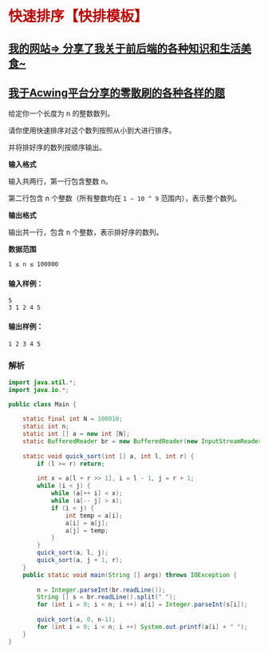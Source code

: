 # <font color="bb000">快速排序【快排模板】</font>

## [我的网站=> 分享了我关于前后端的各种知识和生活美食~](https://www.fanxy.cloud)

## [我于Acwing平台分享的零散刷的各种各样的题](https://www.acwing.com/blog/content/33005/) 



给定你一个长度为 n 的整数数列。

请你使用快速排序对这个数列按照从小到大进行排序。

并将排好序的数列按顺序输出。



**输入格式**

输入共两行，第一行包含整数 n。

第二行包含 n 个整数（所有整数均在 `1 ∼ 10 ^ 9` 范围内），表示整个数列。

**输出格式**

输出共一行，包含 n 个整数，表示排好序的数列。

**数据范围**

```sh
1 ≤ n ≤ 100000
```

#### 输入样例：

```
5
3 1 2 4 5
```

#### 输出样例：

```
1 2 3 4 5
```



### 解析

```java
import java.util.*;
import java.io.*;

public class Main {
    
    static final int N = 100010;
    static int n;    
    static int [] a = new int [N];
    static BufferedReader br = new BufferedReader(new InputStreamReader(System.in));    
    
    static void quick_sort(int [] a, int l, int r) {
        if (l >= r) return;
        
        int x = a[l + r >> 1], i = l - 1, j = r + 1;
        while (i < j) {
            while (a[++ i] < x);
            while (a[-- j] > x);
            if (i < j) {
                int temp = a[i];
                a[i] = a[j];
                a[j] = temp;
            }
        }
        quick_sort(a, l, j);
        quick_sort(a, j + 1, r);
    }
    public static void main(String [] args) throws IOException {
        
        n = Integer.parseInt(br.readLine());
        String [] s = br.readLine().split(" ");
        for (int i = 0; i < n; i ++) a[i] = Integer.parseInt(s[i]);
        
        quick_sort(a, 0, n-1);
        for (int i = 0; i < n; i ++) System.out.printf(a[i] + " ");
    }
}
```

